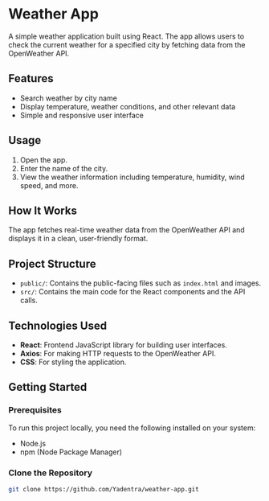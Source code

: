 # Weather App

A simple weather application built using React. The app allows users to check the current weather for a specified city by fetching data from the OpenWeather API.

## Features

- Search weather by city name
- Display temperature, weather conditions, and other relevant data
- Simple and responsive user interface

## Usage

1. Open the app.
2. Enter the name of the city.
3. View the weather information including temperature, humidity, wind speed, and more.

## How It Works

The app fetches real-time weather data from the OpenWeather API and displays it in a clean, user-friendly format.

## Project Structure

- `public/`: Contains the public-facing files such as `index.html` and images.
- `src/`: Contains the main code for the React components and the API calls.

## Technologies Used

- **React**: Frontend JavaScript library for building user interfaces.
- **Axios**: For making HTTP requests to the OpenWeather API.
- **CSS**: For styling the application.

## Getting Started

### Prerequisites

To run this project locally, you need the following installed on your system:

- Node.js
- npm (Node Package Manager)

### Clone the Repository

```bash
git clone https://github.com/Yadentra/weather-app.git



